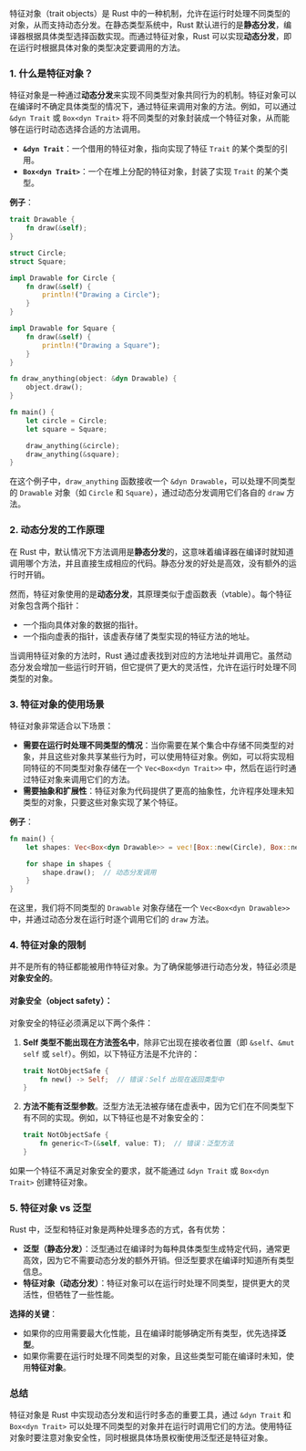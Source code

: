 特征对象（trait objects）是 Rust 中的一种机制，允许在运行时处理不同类型的对象，从而支持动态分发。在静态类型系统中，Rust 默认进行的是**静态分发**，编译器根据具体类型选择函数实现。而通过特征对象，Rust 可以实现**动态分发**，即在运行时根据具体对象的类型决定要调用的方法。

### 1. **什么是特征对象？**
   
   特征对象是一种通过**动态分发**来实现不同类型对象共同行为的机制。特征对象可以在编译时不确定具体类型的情况下，通过特征来调用对象的方法。例如，可以通过 `&dyn Trait` 或 `Box<dyn Trait>` 将不同类型的对象封装成一个特征对象，从而能够在运行时动态选择合适的方法调用。

   - **`&dyn Trait`**：一个借用的特征对象，指向实现了特征 `Trait` 的某个类型的引用。
   - **`Box<dyn Trait>`**：一个在堆上分配的特征对象，封装了实现 `Trait` 的某个类型。

   **例子**：
   ```rust
   trait Drawable {
       fn draw(&self);
   }

   struct Circle;
   struct Square;

   impl Drawable for Circle {
       fn draw(&self) {
           println!("Drawing a Circle");
       }
   }

   impl Drawable for Square {
       fn draw(&self) {
           println!("Drawing a Square");
       }
   }

   fn draw_anything(object: &dyn Drawable) {
       object.draw();
   }

   fn main() {
       let circle = Circle;
       let square = Square;

       draw_anything(&circle);
       draw_anything(&square);
   }
   ```
   在这个例子中，`draw_anything` 函数接收一个 `&dyn Drawable`，可以处理不同类型的 `Drawable` 对象（如 `Circle` 和 `Square`），通过动态分发调用它们各自的 `draw` 方法。

### 2. **动态分发的工作原理**

   在 Rust 中，默认情况下方法调用是**静态分发**的，这意味着编译器在编译时就知道调用哪个方法，并且直接生成相应的代码。静态分发的好处是高效，没有额外的运行时开销。

   然而，特征对象使用的是**动态分发**，其原理类似于虚函数表（vtable）。每个特征对象包含两个指针：
   - 一个指向具体对象的数据的指针。
   - 一个指向虚表的指针，该虚表存储了类型实现的特征方法的地址。

   当调用特征对象的方法时，Rust 通过虚表找到对应的方法地址并调用它。虽然动态分发会增加一些运行时开销，但它提供了更大的灵活性，允许在运行时处理不同类型的对象。

### 3. **特征对象的使用场景**

   特征对象非常适合以下场景：
   - **需要在运行时处理不同类型的情况**：当你需要在某个集合中存储不同类型的对象，并且这些对象共享某些行为时，可以使用特征对象。例如，可以将实现相同特征的不同类型对象存储在一个 `Vec<Box<dyn Trait>>` 中，然后在运行时通过特征对象来调用它们的方法。
   - **需要抽象和扩展性**：特征对象为代码提供了更高的抽象性，允许程序处理未知类型的对象，只要这些对象实现了某个特征。

   **例子**：
   ```rust
   fn main() {
       let shapes: Vec<Box<dyn Drawable>> = vec![Box::new(Circle), Box::new(Square)];

       for shape in shapes {
           shape.draw();  // 动态分发调用
       }
   }
   ```
   在这里，我们将不同类型的 `Drawable` 对象存储在一个 `Vec<Box<dyn Drawable>>` 中，并通过动态分发在运行时逐个调用它们的 `draw` 方法。

### 4. **特征对象的限制**

   并不是所有的特征都能被用作特征对象。为了确保能够进行动态分发，特征必须是**对象安全的**。

   #### **对象安全（object safety）**：
   对象安全的特征必须满足以下两个条件：
   1. **Self 类型不能出现在方法签名中**，除非它出现在接收者位置（即 `&self`、`&mut self` 或 `self`）。例如，以下特征方法是不允许的：
      ```rust
      trait NotObjectSafe {
          fn new() -> Self;  // 错误：Self 出现在返回类型中
      }
      ```
   2. **方法不能有泛型参数**。泛型方法无法被存储在虚表中，因为它们在不同类型下有不同的实现。例如，以下特征也是不对象安全的：
      ```rust
      trait NotObjectSafe {
          fn generic<T>(&self, value: T);  // 错误：泛型方法
      }
      ```

   如果一个特征不满足对象安全的要求，就不能通过 `&dyn Trait` 或 `Box<dyn Trait>` 创建特征对象。

### 5. **特征对象 vs 泛型**

   Rust 中，泛型和特征对象是两种处理多态的方式，各有优势：
   - **泛型（静态分发）**：泛型通过在编译时为每种具体类型生成特定代码，通常更高效，因为它不需要动态分发的额外开销。但泛型要求在编译时知道所有类型信息。
   - **特征对象（动态分发）**：特征对象可以在运行时处理不同类型，提供更大的灵活性，但牺牲了一些性能。

   **选择的关键**：
   - 如果你的应用需要最大化性能，且在编译时能够确定所有类型，优先选择**泛型**。
   - 如果你需要在运行时处理不同类型的对象，且这些类型可能在编译时未知，使用**特征对象**。

### 总结

特征对象是 Rust 中实现动态分发和运行时多态的重要工具，通过 `&dyn Trait` 和 `Box<dyn Trait>` 可以处理不同类型的对象并在运行时调用它们的方法。使用特征对象时要注意对象安全性，同时根据具体场景权衡使用泛型还是特征对象。